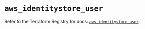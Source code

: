# `aws_identitystore_user`

Refer to the Terraform Registry for docs: [`aws_identitystore_user`](https://registry.terraform.io/providers/hashicorp/aws/6.3.0/docs/resources/identitystore_user).
